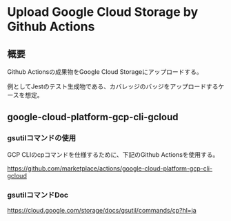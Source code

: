 # Upload Google Cloud Storage by Github Actions
## 概要
Github Actionsの成果物をGoogle Cloud Storageにアップロードする。

例としてJestのテスト生成物である、カバレッジのバッジをアップロードするケースを想定。

## google-cloud-platform-gcp-cli-gcloud
### gsutilコマンドの使用
GCP CLIのcpコマンドを仕様するために、下記のGithub Actionsを使用する。

https://github.com/marketplace/actions/google-cloud-platform-gcp-cli-gcloud

### gsutilコマンドDoc
https://cloud.google.com/storage/docs/gsutil/commands/cp?hl=ja
